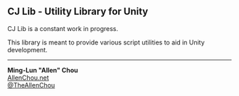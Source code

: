 ## CJ Lib - Utility Library for Unity

CJ Lib is a constant work in progress.

This library is meant to provide various script utilities to aid in Unity development.

----
**Ming-Lun "Allen" Chou**  
[AllenChou.net](http://AllenChou.net)  
[@TheAllenChou](http://twitter.com/TheAllenChou)  
